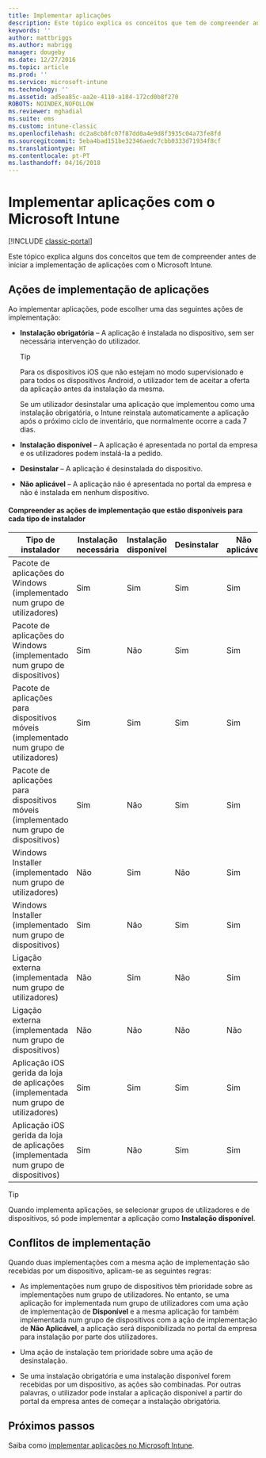 ```yaml
---
title: Implementar aplicações
description: Este tópico explica os conceitos que tem de compreender antes de iniciar a implementação de aplicações com o Intune.
keywords: ''
author: mattbriggs
ms.author: mabrigg
manager: dougeby
ms.date: 12/27/2016
ms.topic: article
ms.prod: ''
ms.service: microsoft-intune
ms.technology: ''
ms.assetid: ad5ea85c-aa2e-4110-a184-172cd0b8f270
ROBOTS: NOINDEX,NOFOLLOW
ms.reviewer: mghadial
ms.suite: ems
ms.custom: intune-classic
ms.openlocfilehash: dc2a8cb8fc07f87dd0a4e9d8f3935c04a73fe8fd
ms.sourcegitcommit: 5eba4bad151be32346aedc7cbb0333d71934f8cf
ms.translationtype: HT
ms.contentlocale: pt-PT
ms.lasthandoff: 04/16/2018
---
```

# <a name="deploy-apps-with-microsoft-intune"></a>Implementar aplicações com o Microsoft Intune

[!INCLUDE [classic-portal](../includes/classic-portal.md)]

Este tópico explica alguns dos conceitos que tem de compreender antes de iniciar a implementação de aplicações com o Microsoft Intune.


## <a name="app-deployment-actions"></a>Ações de implementação de aplicações
Ao implementar aplicações, pode escolher uma das seguintes ações de implementação:

-   **Instalação obrigatória** – A aplicação é instalada no dispositivo, sem ser necessária intervenção do utilizador.

    > [!TIP]
    > Para os dispositivos iOS que não estejam no modo supervisionado e para todos os dispositivos Android, o utilizador tem de aceitar a oferta da aplicação antes da instalação da mesma.
    >
    >  Se um utilizador desinstalar uma aplicação que implementou como uma instalação obrigatória, o Intune reinstala automaticamente a aplicação após o próximo ciclo de inventário, que normalmente ocorre a cada 7 dias.

-   **Instalação disponível** – A aplicação é apresentada no portal da empresa e os utilizadores podem instalá-la a pedido.

-   **Desinstalar** – A aplicação é desinstalada do dispositivo.

-   **Não aplicável** – A aplicação não é apresentada no portal da empresa e não é instalada em nenhum dispositivo.

#### <a name="understand-which-deployment-actions-are-available-for-each-installer-type"></a>Compreender as ações de implementação que estão disponíveis para cada tipo de instalador

|                         Tipo de instalador                          | Instalação necessária | Instalação disponível | Desinstalar | Não aplicável |
|-----------------------------------------------------------------|------------------|-------------------|-----------|----------------|
|         Pacote de aplicações do Windows (implementado num grupo de utilizadores)          |       Sim        |        Sim        |    Sim    |      Sim       |
|        Pacote de aplicações do Windows (implementado num grupo de dispositivos)         |       Sim        |        Não         |    Sim    |      Sim       |
|    Pacote de aplicações para dispositivos móveis (implementado num grupo de utilizadores)    |       Sim        |        Sim        |    Sim    |      Sim       |
|   Pacote de aplicações para dispositivos móveis (implementado num grupo de dispositivos)   |       Sim        |        Não         |    Sim    |      Sim       |
|          Windows Installer (implementado num grupo de utilizadores)           |        Não        |        Sim        |    Não     |      Sim       |
|         Windows Installer (implementado num grupo de dispositivos)          |       Sim        |        Não         |    Sim    |      Sim       |
|            Ligação externa (implementada num grupo de utilizadores)             |        Não        |        Sim        |    Não     |      Sim       |
|           Ligação externa (implementada num grupo de dispositivos)            |        Não        |        Não         |    Não     |       Não       |
|  Aplicação iOS gerida da loja de aplicações (implementada num grupo de utilizadores)  |       Sim        |        Sim        |    Sim    |      Sim       |
| Aplicação iOS gerida da loja de aplicações (implementada num grupo de dispositivos) |       Sim        |        Não         |    Sim    |      Sim       |

> [!TIP]
> Quando implementa aplicações, se selecionar grupos de utilizadores e de dispositivos, só pode implementar a aplicação como **Instalação disponível**.

## <a name="deployment-conflicts"></a>Conflitos de implementação
Quando duas implementações com a mesma ação de implementação são recebidas por um dispositivo, aplicam-se as seguintes regras:

-   As implementações num grupo de dispositivos têm prioridade sobre as implementações num grupo de utilizadores. No entanto, se uma aplicação for implementada num grupo de utilizadores com uma ação de implementação de **Disponível** e a mesma aplicação for também implementada num grupo de dispositivos com a ação de implementação de **Não Aplicável**, a aplicação será disponibilizada no portal da empresa para instalação por parte dos utilizadores.

-   Uma ação de instalação tem prioridade sobre uma ação de desinstalação.

-   Se uma instalação obrigatória e uma instalação disponível forem recebidas por um dispositivo, as ações são combinadas. Por outras palavras, o utilizador pode instalar a aplicação disponível a partir do portal da empresa antes de começar a instalação obrigatória.


## <a name="next-steps"></a>Próximos passos

Saiba como [implementar aplicações no Microsoft Intune](deploy-apps-in-microsoft-intune.md).

